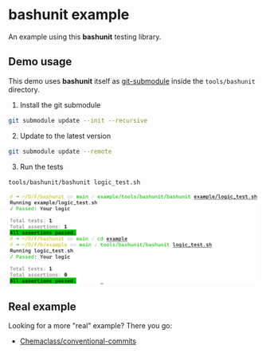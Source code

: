 # bashunit example

An example using this **bashunit** testing library.

## Demo usage

This demo uses **bashunit** itself as [git-submodule](https://git-scm.com/book/de/v2/Git-Tools-Submodule) inside the `tools/bashunit` directory.

1) Install the git submodule

```bash
git submodule update --init --recursive
```

2) Update to the latest version

```bash
git submodule update --remote
```

3) Run the tests

```bash
tools/bashunit/bashunit logic_test.sh
```

<img alt="Demo using the bashunit from different paths" src="demo.png" width="800" >

## Real example

Looking for a more "real" example? There you go:
- [Chemaclass/conventional-commits](https://github.com/Chemaclass/conventional-commits/blob/main/tests/prepare-commit-msg_test.sh)
